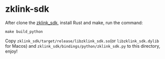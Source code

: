 # zklink-sdk
After clone the [zklink_sdk](https://github.com/zkLinkProtocol/zklink_sdk), install Rust and make, run the command:

```shell
make build_python
```

Copy  `zklink_sdk/target/release/libzklink_sdk.so`(or `libzklink_sdk.dylib` for Macos) and `zklink_sdk/bindings/python/zklink_sdk.py` to this directory, enjoy!